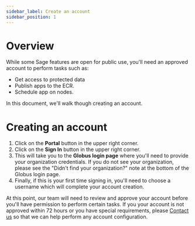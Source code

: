 ```yaml
---
sidebar_label: Create an account
sidebar_position: 1
---
```


# Overview

While some Sage features are open for public use, you'll need an approved account to perform tasks such as:

* Get access to protected data
* Publish apps to the ECR.
* Schedule app on nodes.

In this document, we'll walk though creating an account.

# Creating an account

1. Click on the __Portal__ button in the upper right corner.
2. Click on the __Sign In__ button in the upper right corner.
3. This will take you to the __Globus login page__ where you'll need to provide your organization credentials. If you do not see your organization, please see the "Didn't find your organization?" note at the bottom of the Globus login page.
4. Finally, if this is your first time signing in, you'll need to choose a username which will complete your account creation.

At this point, our team will need to review and approve your account before you'll have permission to perform certain tasks. If you your account is not approved within 72 hours or you have special requirements, please [Contact us](/docs/contact-us) so that we can help perform any account configuration.
